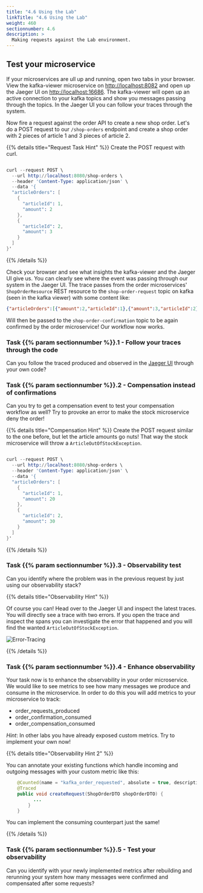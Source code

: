 ```yaml
---
title: "4.6 Using the Lab"
linkTitle: "4.6 Using the Lab"
weight: 460
sectionnumber: 4.6
description: >
  Making requests against the Lab environment.
---
```


## Test your microservice

If your microservices are ull up and running, open two tabs in your browser. View the kafka-viewer microservice on [http://localhost:8082](http://localhost:8082) and open up the Jaeger UI on [http://localhost:16686](http://localhost:16686). The kafka-viewer will open up an active connection to your kafka topics and show you messages passing through the topics. In the Jaeger UI you can follow your traces through the system.

Now fire a request against the order API to create a new shop order. Let's do a POST request to our `/shop-orders` endpoint and create a shop order with 2 pieces of article 1 and 3 pieces of article 2.

{{% details title="Request Task Hint" %}}
Create the POST request with curl.
```s

curl --request POST \
  --url http://localhost:8080/shop-orders \
  --header 'Content-Type: application/json' \
  --data '{
  "articleOrders": [
    {
      "articleId": 1,
      "amount": 2
    },
    {
      "articleId": 2,
      "amount": 3
    }
  ]
}'

```
{{% /details %}}

Check your browser and see what insights the kafka-viewer and the Jaeger UI give us. You can clearly see where the event was passing through our system in the Jaeger UI. The trace passes from the order microservices' `ShopOrderResource` REST resource to the `shop-order-request` topic on kafka (seen in the kafka viewer) with some content like:

```json
{"articleOrders":[{"amount":2,"articleId":1},{"amount":3,"articleId":2}],"id":100017}
```

Will then be passed to the `shop-order-confirmation` topic to be again confirmed by the order microservice! Our workflow now works.


### Task {{% param sectionnumber %}}.1 - Follow your traces through the code


Can you follow the traced produced and observed in the [Jaeger UI](http://localhost:16686) through your own code?


### Task {{% param sectionnumber %}}.2 - Compensation instead of confirmations


Can you try to get a compensation event to test your compensation workflow as well? Try to provoke an error to make the stock microservice deny the order!

{{% details title="Compensation Hint" %}}
Create the POST request similar to the one before, but let the article amounts go nuts! That way the stock microservice will throw a `ArticleOutOfStockException`.
```s

curl --request POST \
  --url http://localhost:8080/shop-orders \
  --header 'Content-Type: application/json' \
  --data '{
  "articleOrders": [
    {
      "articleId": 1,
      "amount": 20
    },
    {
      "articleId": 2,
      "amount": 30
    }
  ]
}'

```
{{% /details %}}


### Task {{% param sectionnumber %}}.3 - Observability test

Can you identify where the problem was in the previous request by just using our observability stack?

{{% details title="Observability Hint" %}}

Of course you can! Head over to the Jaeger UI and inspect the latest traces. You will directly see a trace with two errors. If you open the trace and inspect the spans you can investigate the error that happened and you will find the wanted `ArticleOutOfStockException`.

![Error-Tracing](../../traces-error.png)

{{% /details %}}


### Task {{% param sectionnumber %}}.4 - Enhance observability

Your task now is to enhance the observability in your order microservice. We would like to see metrics to see how many messages we produce and consume in the microservice. In order to do this you will add metrics to your microservice to track:

* order_requests_produced
* order_confirmation_consumed
* order_compensation_consumed

*Hint*: In other labs you have already exposed custom metrics. Try to implement your own now!

{{% details title="Observability Hint 2" %}}

You can annotate your existing functions which handle incoming and outgoing messages with your custom metric like this:

```java
    @Counted(name = "kafka_order_requested", absolute = true, description = "number of orders requested", tags = {"application=kafka-order"})
    @Traced
    public void createRequest(ShopOrderDTO shopOrderDTO) {
          ...
        }
    }
```

You can implement the consuming counterpart just the same!

{{% /details %}}


### Task {{% param sectionnumber %}}.5 - Test your observability

Can you identify with your newly implemented metrics after rebuilding and rerunning your system how many messages were confirmed and compensated after some requests?

